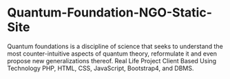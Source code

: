 # Quantum-Foundation-NGO-Static-Site
Quantum foundations is a discipline of science that seeks to understand the most counter-intuitive aspects of quantum theory, reformulate it and even propose new generalizations thereof.
Real Life Project Client Based Using Technology PHP, HTML, CSS, JavaScript, Bootstrap4, and DBMS.
